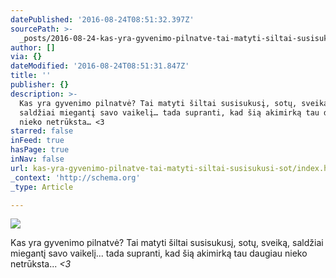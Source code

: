 ```yaml
---
datePublished: '2016-08-24T08:51:32.397Z'
sourcePath: >-
  _posts/2016-08-24-kas-yra-gyvenimo-pilnatve-tai-matyti-siltai-susisukusi-sot.md
author: []
via: {}
dateModified: '2016-08-24T08:51:31.847Z'
title: ''
publisher: {}
description: >-
  Kas yra gyvenimo pilnatvė? Tai matyti šiltai susisukusį, sotų, sveiką,
  saldžiai miegantį savo vaikelį… tada supranti, kad šią akimirką tau daugiau
  nieko netrūksta… <3
starred: false
inFeed: true
hasPage: true
inNav: false
url: kas-yra-gyvenimo-pilnatve-tai-matyti-siltai-susisukusi-sot/index.html
_context: 'http://schema.org'
_type: Article

---
```

![](https://the-grid-user-content.s3-us-west-2.amazonaws.com/77db9f95-8d4d-4ec5-a602-203fa9fc87e3.jpg)

Kas yra gyvenimo pilnatvė? Tai matyti šiltai susisukusį, sotų, sveiką, saldžiai miegantį savo vaikelį... tada supranti, kad šią akimirką tau daugiau nieko netrūksta... _<3_